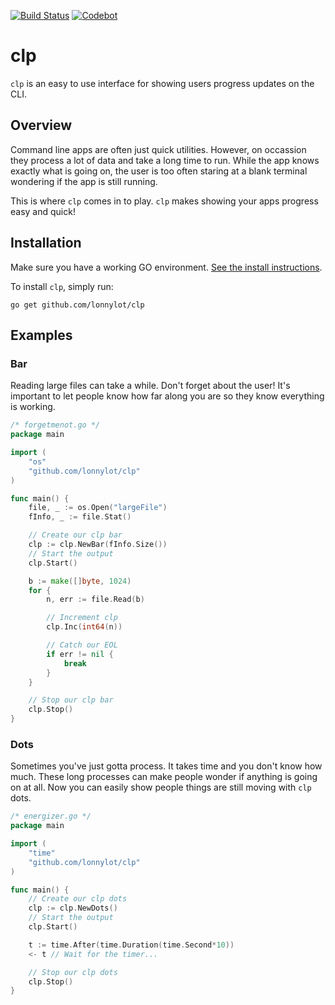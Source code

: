 [![Build Status](https://travis-ci.org/lonnylot/cpl.png?branch=master)](https://travis-ci.org/lonnylot/cpl)
[![Codebot](https://codebot.io/badge/github.com/lonnylot/cpl.png)](http://codebot.io/doc/pkg/github.com/lonnylot/cpl "Codebot")

# clp
`clp` is an easy to use interface for showing users progress updates on the CLI.

## Overview
Command line apps are often just quick utilities. However, 
on occassion they process a lot of data and take a long time to run.
While the app knows exactly what is going on, the user is too often
staring at a blank terminal wondering if the app is still running.

This is where `clp` comes in to play. `clp` makes showing your apps
progress easy and quick!

## Installation
Make sure you have a working GO environment. [See the install instructions](http://golang.org/doc/install).

To install `clp`, simply run:

    go get github.com/lonnylot/clp

## Examples

### Bar
Reading large files can take a while. Don't forget about the user!
It's important to let people know how far along you are so they know everything
is working.

```go
/* forgetmenot.go */
package main

import (
	"os"
	"github.com/lonnylot/clp"
)

func main() {
	file, _ := os.Open("largeFile")
	fInfo, _ := file.Stat()

	// Create our clp bar
	clp := clp.NewBar(fInfo.Size())
	// Start the output
	clp.Start()

	b := make([]byte, 1024)
	for {
		n, err := file.Read(b)

		// Increment clp
		clp.Inc(int64(n))

		// Catch our EOL
		if err != nil {
			break
		}
	}

	// Stop our clp bar
	clp.Stop()
}
```

### Dots
Sometimes you've just gotta process. It takes time and you don't know how
much. These long processes can make people wonder if anything is going on at
all. Now you can easily show people things are still moving with `clp` dots.

```go
/* energizer.go */
package main

import (
	"time"
	"github.com/lonnylot/clp"
)

func main() {
	// Create our clp dots
	clp := clp.NewDots()
	// Start the output
	clp.Start()

	t := time.After(time.Duration(time.Second*10))
	<- t // Wait for the timer...

	// Stop our clp dots
	clp.Stop()
}
```
